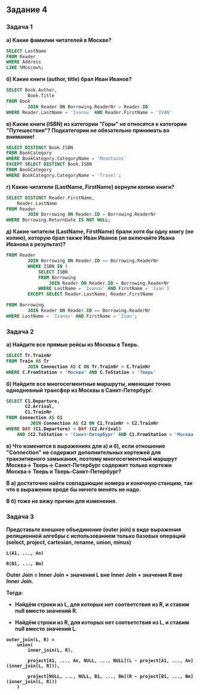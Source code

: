 ## Задание 4

### Задача 1

<b> а) Какие фамилии читателей в Москве? </b>

```sql
SELECT LastName 
FROM Reader 
WHERE Address 
LIKE %Moscow%;
```

<b> б) Какие книги (author, title) брал Иван Иванов? </b>

```sql
SELECT Book.Author, 
        Book.Title 
FROM Book 
        JOIN Reader ON Borrowing.ReaderNr = Reader.ID 
WHERE Reader.LastName = 'Ivanov' AND Reader.FirstName = 'IVAN'
```

<b> в) Какие книги (ISBN) из категории "Горы" не относятся к категории "Путешествия"? Подкатегории не обязательно принимать во внимание! </b>

```sql
SELECT DISTINCT Book.ISBN
FROM BookCategory
WHERE BookCategory.CategoryName = 'Mountains'
EXCEPT SELECT DISTINCT Book.ISBN 
FROM BookCategory
WHERE BookCategory.CategoryName = 'Travel';
```

<b> г) Какие читатели (LastName, FirstName) вернули копию книги? </b>

```sql
SELECT DISTINCT Reader.FirstName, 
    Reader.LastName 
FROM Reader 
        JOIN Borrowing ON Reader.ID = Borrowing.ReaderNr
WHERE Borrowing.ReturnDate IS NOT NULL;
```

<b> д) Какие читатели (LastName, FirstName) брали хотя бы одну книгу (не копию), которую брал также Иван Иванов (не включайте Ивана Иванова в результат)? </b>

```sql
FROM Reader 
        JOIN Borrowing ON Reader.ID == Borrowing.ReaderNr
        WHERE ISBN IN (
            SELECT ISBN 
            FROM Borrowing 
                JOIN Reader ON Reader.ID = Borrowing.ReaderNr 
            WHERE LastName = 'Ivanov' AND FirstName = 'Ivan') 
        EXCEPT SELECT Reader.LastName, Reader.FirstName 

FROM Borrowing 
        JOIN Reader ON Reader.ID == Borrowing.ReaderNr 
WHERE LastName = 'Ivanov' AND FirstName = 'Ivan';
```

### Задача 2

<b> а) Найдите все прямые рейсы из Москвы в Тверь. <b>

```sql
SELECT Tr.TrainNr 
FROM Train AS Tr 
        JOIN Connection AS C ON Tr.TrainNr = C.TrainNr
WHERE C.FromStation = 'Москва' AND C.ToStation = 'Тверь'
```

<b> б) Найдите все многосегментные маршруты, имеющие точно однодневный трансфер из Москвы в Санкт-Петербург. <b>

```sql
SELECT C1.Departure,
       C2.Arrival, 
       C1.TrainNr
FROM Connection AS C1
         JOIN Connection AS C2 ON C1.TrainNr = C2.TrainNr
WHERE DAY (C1.Departure) = DAY (C2.Arrival) 
    AND (С2.ToStation = 'Санкт-Петербург' AND C1.FromStation = 'Москва');
```

<b> в) Что изменится в выражениях для а) и б), если отношение "Connection" не содержит дополнительных кортежей для транзитивного замыкания, поэтому многосегментный маршрут Москва-> Тверь-> Санкт-Петербург содержит только кортежи Москва-> Тверь и Тверь-Санкт-Петербург? <b>

В а) достаточно найти совпадающие номера и конечную станцию, так что в выражении вроде бы ничего менять не надо.

В б) тоже не вижу причин для изменения.

### Задача 3

<b> Представьте внешнее объединение (outer join) в виде выражения реляционной алгебры с использованием только базовых операций (select, project, cartesian, rename, union, minus) <b>

`L(A1, ..., An)`

`R(B1, ..., Bm)`

Outer Join = Inner Join + значения L вне Inner Join + значения R вне Inner Join. 

Тогда:

- Найдём строки из L, для которых нет соответствия из R, и ставим null вместо значений R.

- Найдём строки из R, для которых нет соответствия из L, и ставим null вместо значений L.

```
outer_join(L, R) = 
    union(
        inner_join(L, R),

        project[A1, ..., An, NULL, ..., NULL](L - project[A1, ..., An](inner_join(L, R))),

        project[NULL, ..., NULL, B1, ..., Bm](R - project[B1, ..., Bm](inner_join(L, R)))
    )
```
